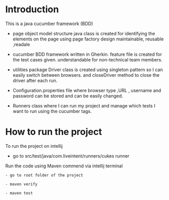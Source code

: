 # Introduction

This is a java cucumber framework (BDD)

- page object model structure
     java class is created for identifying the elements on the page using page factory design
     maintainable, reusable ,readale

- cucumber BDD framework
     written in Gherkin.
     feature file is created for the test cases given.
     understandable for non-technical team members.

- utilities package
    Driver class is created using singleton pattern so I can easily switch between browsers.
    and closeDriver method to close the driver after each run.

- Configuration.properties file where 
    browser type ,URL , username and password can be stored and can be easily changed.

- Runners class
    where I can run my project and manage which tests I want to run using the cucumber tags.
  
  


# How to run the project

To run the project on intellij
  
  - go to src/test/java/com.liveintent/runners/cukes runner




Run the code using Maven commend via intellij terminal
    
    - go to root folder of the project
    
    - maven verify
  
    - maven test

